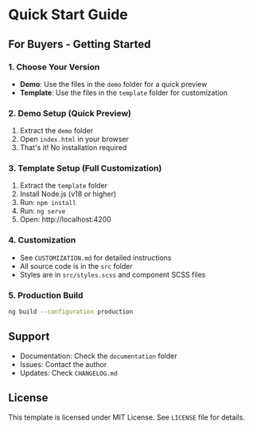 # Quick Start Guide

## For Buyers - Getting Started

### 1. Choose Your Version
- **Demo**: Use the files in the `demo` folder for a quick preview
- **Template**: Use the files in the `template` folder for customization

### 2. Demo Setup (Quick Preview)
1. Extract the `demo` folder
2. Open `index.html` in your browser
3. That's it! No installation required

### 3. Template Setup (Full Customization)
1. Extract the `template` folder
2. Install Node.js (v18 or higher)
3. Run: `npm install`
4. Run: `ng serve`
5. Open: http://localhost:4200

### 4. Customization
- See `CUSTOMIZATION.md` for detailed instructions
- All source code is in the `src` folder
- Styles are in `src/styles.scss` and component SCSS files

### 5. Production Build
```bash
ng build --configuration production
```

## Support
- Documentation: Check the `documentation` folder
- Issues: Contact the author
- Updates: Check `CHANGELOG.md`

## License
This template is licensed under MIT License. See `LICENSE` file for details.
